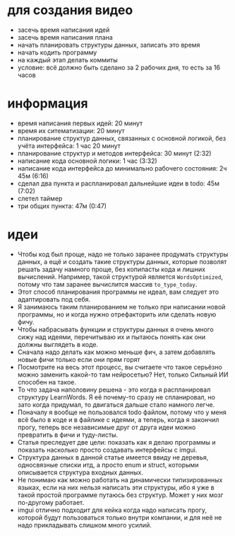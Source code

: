 # для создания видео

* засечь время написания идей
* засечь время написания плана
* начать планировать структуры данных, записать это время
* начать кодить программу
* на каждый этап делать коммиты
* условие: всё должно быть сделано за 2 рабочих дня, то есть за 16 часов

# информация

* время написания первых идей: 20 минут
* время их ситематизации: 20 минут
* планирование структур данных, связанных с основной логикой, без учёта интерфейса: 1 час 20 минут
* планирование структур и методов интерфейса: 30 минут (2:32)
* написание кода основной логики: 1 час (3:32)
* написание кода интерфейса до минимально рабочего состояния: 2ч 45м (6:16)
* сделал два пункта и распланировал дальнейшие идеи в todo: 45м (7:02)
* слетел таймер
* три общих пункта: 47м (0:47)

# идеи

* Чтобы код был проще, надо не только заранее продумать структуры данных, а ещё и создать такие структуры данных, которые позволят решать задачу намного проще, без копипасты кода и лишних вычислений. Например, такой структурой является `WordsOptimized`, потому что там заранее вычислится массив `to_type_today`.
* Этот способ планирования программы не идеал, вам следует это адаптировать под себя.
* Я занимаюсь таким планированием не только при написании новой программы, но и когда нужно отрефакторить или сделать новую фичу.
* Чтобы набрасывать функции и структуры данных я очень много сижу над идеями, перечитываю их и пытаюсь понять как они должны выглядеть в коде.
* Сначала надо делать как можно меньше фич, а затем добавлять новые фичи только если они прям горят
* Посмотрите на весь этот процесс, вы считаете что такое серьёзно можно заменить какой-то там нейросетью? Нет, только Сильный ИИ способен на такое.
* То что задача наполовину решена - это когда я распланировал структуру LearnWords. Я её почему-то сразу не спланировал, но зато когда придумал, то двигаться дальше стало намного легче.
* Поначалу я вообще не пользовался todo файлом, потому что у меня всё было в коде и в файлике с идеями, а теперь, когда я закончил прогу, теперь все независимые друг от друга идеи можно превратить в фичи и туду-листы.
* Статья преследует две цели: показать как я делаю программы и показать насколько просто создавать интерфейсы с imgui.
* Структура данных в данной статье имеется ввиду не деревья, односвязные списки итд, а просто enum и struct, которыми описывается структура входных данных.
* Не понимаю как можно работать на динамически типизированных языках, если на них нельзя написать эти структуры, ибо я уже в такой простой программе путаюсь без структур. Может у них мозг по-другому работает.
* imgui отлично подходит для кейка когда надо написать прогу, которой будут пользоваться только внутри компании, и для неё не надо прикладывать слишком много усилий.